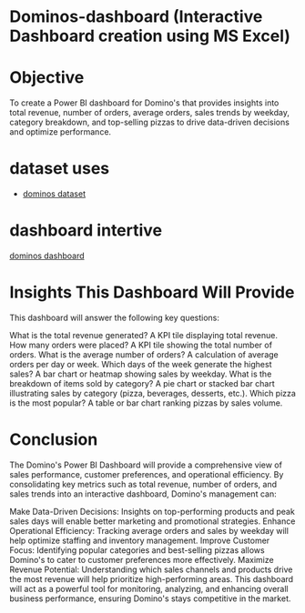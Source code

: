 # Dominos-dashboard (Interactive Dashboard creation using MS Excel)
# Objective
To create a Power BI dashboard for Domino's that provides insights into total revenue, number of orders, average orders, sales trends by weekday, category breakdown, and top-selling pizzas to drive data-driven decisions and optimize performance.
# dataset uses
- <a href="https://github.com/RishabhLasunte/Dominos-dashboard/blob/main/Domino's.csv">dominos dataset</a>
# dashboard intertive
<a href="(https://github.com/RishabhLasunte/Dominos-dashboard/blob/main/Domino's.csv](https://github.com/RishabhLasunte/Dominos-dashboard/blob/main/dominos%20dasboard%20ss.png)">dominos dashboard</a>

# Insights This Dashboard Will Provide
This dashboard will answer the following key questions:

What is the total revenue generated?
A KPI tile displaying total revenue.
How many orders were placed?
A KPI tile showing the total number of orders.
What is the average number of orders?
A calculation of average orders per day or week.
Which days of the week generate the highest sales?
A bar chart or heatmap showing sales by weekday.
What is the breakdown of items sold by category?
A pie chart or stacked bar chart illustrating sales by category (pizza, beverages, desserts, etc.).
Which pizza is the most popular?
A table or bar chart ranking pizzas by sales volume.
# Conclusion
The Domino's Power BI Dashboard will provide a comprehensive view of sales performance, customer preferences, and operational efficiency. By consolidating key metrics such as total revenue, number of orders, and sales trends into an interactive dashboard, Domino's management can:

Make Data-Driven Decisions: Insights on top-performing products and peak sales days will enable better marketing and promotional strategies.
Enhance Operational Efficiency: Tracking average orders and sales by weekday will help optimize staffing and inventory management.
Improve Customer Focus: Identifying popular categories and best-selling pizzas allows Domino's to cater to customer preferences more effectively.
Maximize Revenue Potential: Understanding which sales channels and products drive the most revenue will help prioritize high-performing areas.
This dashboard will act as a powerful tool for monitoring, analyzing, and enhancing overall business performance, ensuring Domino's stays competitive in the market.


